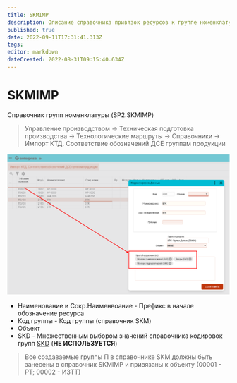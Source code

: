 ```yaml
---
title: SKMIMP
description: Описание справочника привязок ресурсов к группе номенклатуры
published: true
date: 2022-09-11T17:31:41.313Z
tags: 
editor: markdown
dateCreated: 2022-08-31T09:15:40.634Z
---
```


# SKMIMP

Справочник групп номенклатуры (SP2.SKMIMP)

>Управление производством → Техническая подготовка производства → Технологические маршруты → Справочники → Импорт КТД. Соответствие обозначений ДСЕ группам продукции


![](<../../assets/2 (37)1.png>)

* Наименование и Сокр.Наименвоание - Префикс в начале обозначение ресурса
* Код группы - Код группы (справочник SKM)
* Объект
* SKD - Множественным выбором значений справочника кодировок групп [SKD](skd.md) (**НЕ ИСПОЛЬЗУЕТСЯ**)

>Все создаваемые группы П в справочнике SKM должны быть занесены в справочник SKMIMP и привязаны к объекту (00001 - РТ; 00002 - ИЗТТ)

